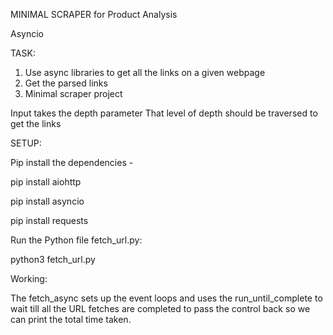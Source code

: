 MINIMAL SCRAPER for Product Analysis

Asyncio

TASK:
1. Use async libraries to get all the links on a given webpage
2. Get the parsed links
3. Minimal scraper project



Input takes the depth parameter
That level of depth should be traversed to get the links

 
 
 
 SETUP:
 
Pip install the dependencies - 
 
pip install aiohttp

pip install asyncio

pip install requests
 
 
Run the Python file fetch_url.py:
 
python3 fetch_url.py
 
Working:
 
The fetch_async sets up the event loops and uses the run_until_complete to wait till all the URL fetches are completed to pass the control back so we can print the total time taken.
